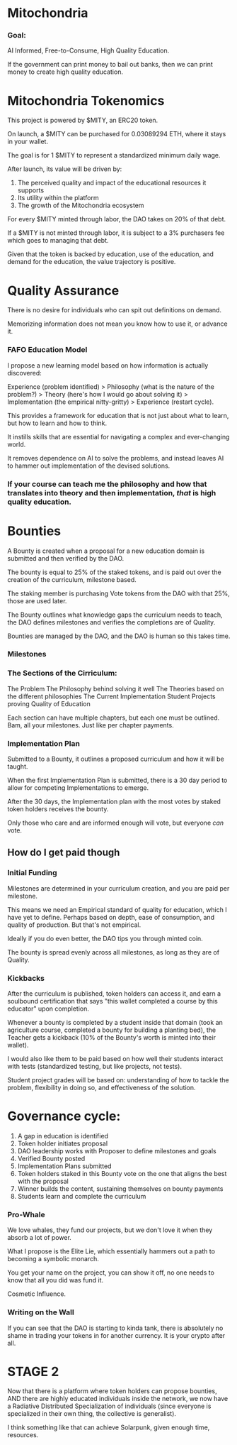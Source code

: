 # Mitochondria
### Goal: 
AI Informed, Free-to-Consume, High Quality Education.

If the government can print money to bail out banks, 
then we can print money to create high quality education.

# Mitochondria Tokenomics
This project is powered by $MITY, an ERC20 token.

On launch, a $MITY can be purchased for 0.03089294 ETH, where it stays in your wallet.

The goal is for 1 $MITY to represent a standardized minimum daily wage.

After launch, its value will be driven by:
1) The perceived quality and impact of the educational resources it supports
2) Its utility within the platform
3) The growth of the Mitochondria ecosystem

For every $MITY minted through labor, the DAO takes on 20% of that debt.

If a $MITY is not minted through labor, it is subject to a 3% purchasers fee which goes to managing that debt.

Given that the token is backed by education, use of the education, and demand for the education, the value trajectory is positive.

# Quality Assurance
There is no desire for individuals who can spit out definitions on demand.

Memorizing information does not mean you know how to use it, or advance it.

### FAFO Education Model
I propose a new learning model based on how information is actually discovered:

Experience (problem identified) > Philosophy (what is the nature of the problem?) > Theory (here's how I would go about solving it) > Implementation (the empirical nitty-gritty) > Experience (restart cycle).

This provides a framework for education that is not just about what to learn, but how to learn and how to think. 

It instills skills that are essential for navigating a complex and ever-changing world.

It removes dependence on AI to solve the problems, and instead leaves AI to hammer out implementation of the devised solutions.

### If your course can teach me the philosophy and how that translates into theory and then implementation, *that* is high quality education.

# Bounties
A Bounty is created when a proposal for a new education domain is submitted and then verified by the DAO.

The bounty is equal to 25% of the staked tokens, and is paid out over the creation of the curriculum, milestone based.

The staking member is purchasing Vote tokens from the DAO with that 25%, those are used later.

The Bounty outlines what knowledge gaps the curriculum needs to teach, the DAO defines milestones and verifies the completions are of Quality.

Bounties are managed by the DAO, and the DAO is human so this takes time.

### Milestones

### The Sections of the Cirriculum:
The Problem
The Philosophy behind solving it well
The Theories based on the different philosophies
The Current Implementation
Student Projects proving Quality of Education

Each section can have multiple chapters, but each one must be outlined.
Bam, all your milestones. Just like per chapter payments.

### Implementation Plan
Submitted to a Bounty, it outlines a proposed curriculum and how it will be taught.

When the first Implementation Plan is submitted, there is a 30 day period to allow for competing Implementations to emerge.

After the 30 days, the Implementation plan with the most votes by staked token holders receives the bounty.

Only those who care and are informed enough will vote, but everyone *can* vote.

## How do I get paid though
### Initial Funding
Milestones are determined in your curriculum creation, and you are paid per milestone.

This means we need an Empirical standard of quality for education, which I have yet to define. Perhaps based on depth, ease of consumption, and quality of production. But that's not empirical.

Ideally if you do even better, the DAO tips you through minted coin.

The bounty is spread evenly across all milestones, as long as they are of Quality.

### Kickbacks
After the curriculum is published, token holders can access it, and earn a soulbound certification that says "this wallet completed a course by this educator" upon completion.

Whenever a bounty is completed by a student inside that domain (took an agriculture course, completed a bounty for building a planting bed), the Teacher gets a kickback (10% of the Bounty's worth is minted into their wallet).

I would also like them to be paid based on how well their students interact with tests (standardized testing, but like projects, not tests).

Student project grades will be based on: understanding of how to tackle the problem, flexibility in doing so, and effectiveness of the solution.

# Governance cycle:
1) A gap in education is identified
2) Token holder initiates proposal
3) DAO leadership works with Proposer to define milestones and goals
4) Verified Bounty posted
5) Implementation Plans submitted
6) Token holders staked in this Bounty vote on the one that aligns the best with the proposal
7) Winner builds the content, sustaining themselves on bounty payments
8) Students learn and complete the curriculum

### Pro-Whale
We love whales, they fund our projects, but we don't love it when they absorb a lot of power.

What I propose is the Elite Lie, which essentially hammers out a path to becoming a symbolic monarch.

You get your name on the project, you can show it off, no one needs to know that all you did was fund it.

Cosmetic Influence.

### Writing on the Wall
If you can see that the DAO is starting to kinda tank, there is absolutely no shame in trading your tokens in for another currency. It is your crypto after all.

# STAGE 2
Now that there is a platform where token holders can propose bounties, AND there are highly educated individuals inside the network, we now have a Radiative Distributed Specialization of individuals (since everyone is specialized in their own thing, the collective is generalist).

I think something like that can achieve Solarpunk, given enough time, resources.
